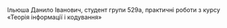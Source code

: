 Ільюша Данило Іванович, студент групи 529а,
практичні роботи з курсу «Теорія інформації і кодування»
